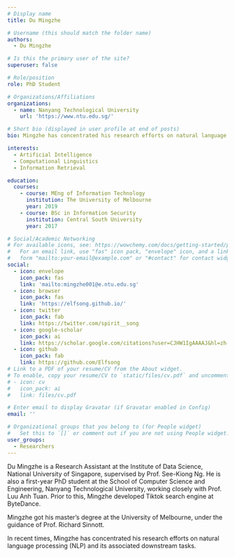 ```yaml
---
# Display name
title: Du Mingzhe

# Username (this should match the folder name)
authors:
  - Du Mingzhe

# Is this the primary user of the site?
superuser: false

# Role/position
role: PhD Student

# Organizations/Affiliations
organizations:
  - name: Nanyang Technological University
    url: 'https://www.ntu.edu.sg/'

# Short bio (displayed in user profile at end of posts)
bio: Mingzhe has concentrated his research efforts on natural language processing (NLP) and its associated downstream tasks.

interests:
  - Artificial Intelligence
  - Computational Linguistics
  - Information Retrieval

education:
  courses:
    - course: MEng of Information Technology
      institution: The University of Melbourne
      year: 2019
    - course: BSc in Information Security
      institution: Central South University
      year: 2017

# Social/Academic Networking
# For available icons, see: https://wowchemy.com/docs/getting-started/page-builder/#icons
#   For an email link, use "fas" icon pack, "envelope" icon, and a link in the
#   form "mailto:your-email@example.com" or "#contact" for contact widget.
social:
  - icon: envelope
    icon_pack: fas
    link: 'mailto:mingzhe001@e.ntu.edu.sg'
  - icon: browser
    icon_pack: fas
    link: 'https://elfsong.github.io/'
  - icon: twitter
    icon_pack: fab
    link: https://twitter.com/spirit__song
  - icon: google-scholar
    icon_pack: ai
    link: https://scholar.google.com/citations?user=CJHW1IgAAAAJ&hl=zh-CN
  - icon: github
    icon_pack: fab
    link: https://github.com/Elfsong
# Link to a PDF of your resume/CV from the About widget.
# To enable, copy your resume/CV to `static/files/cv.pdf` and uncomment the lines below.
# - icon: cv
#   icon_pack: ai
#   link: files/cv.pdf

# Enter email to display Gravatar (if Gravatar enabled in Config)
email: ''

# Organizational groups that you belong to (for People widget)
#   Set this to `[]` or comment out if you are not using People widget.
user_groups:
  - Researchers
---
```


Du Mingzhe is a Research Assistant at the Institute of Data Science, National University of Singapore, supervised by Prof. See-Kiong Ng. He is also a first-year PhD student at the School of Computer Science and Engineering, Nanyang Technological University, working closely with Prof. Luu Anh Tuan. Prior to this, Mingzhe developed Tiktok search engine at ByteDance.

Mingzhe got his master’s degree at the University of Melbourne, under the guidance of Prof. Richard Sinnott.

In recent times, Mingzhe has concentrated his research efforts on natural language processing (NLP) and its associated downstream tasks.

